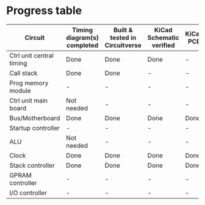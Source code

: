 # Progress table

| Circuit | Timing diagram(s) completed | Built & tested in Circuitverse | KiCad Schematic verified | KiCad PCB | PCB built/aquired | Assembled | Tested |
| - | - | - | - | - | - | - | - |
| Ctrl unit central timing | Done | Done | Done | - | - | - | - |
| Call stack | Done | Done | - | - | - | - | -|
| Prog memory module | - | - | - | - | - | - | - |
| Ctrl unit main board | Not needed | - | - | - | - | - | - |
| Bus/Motherboard | Done | Done | Done | Done | - | - | - |
| Startup controller | - | - | - | - | - | - | - |
| ALU | Not needed | - | - | - | - | - | - |
| Clock | Done | Done | Done | Done | Working on it | - | - |
| Stack controller | Done | Done | Done | Done | - | - | - |
| GPRAM controller | - | - | - | - | - | - | - |
| I/O controller | - | - | - | - | - | - | - |